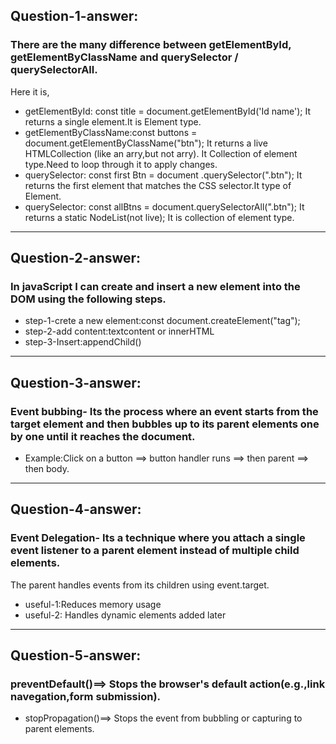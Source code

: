 ## Question-1-answer: 
### There are the many difference between getElementById, getElementByClassName and querySelector / querySelectorAll. 
Here it is,
- getElementById: const title = document.getElementById('Id name'); It returns a single element.It is Element type.
- getElementByClassName:const buttons = document.getElementByClassName("btn"); It returns a live HTMLCollection (like an arry,but not arry).
It Collection of element type.Need to loop through it to apply changes.
- querySelector: const first Btn = document .querySelector(".btn"); It returns the first element that matches the CSS selector.It type of Element.
- querySelector: const allBtns = document.querySelectorAll(".btn"); It returns a static NodeList(not live); It is collection of element type.
- ---
## Question-2-answer: 
### In javaScript I can create and insert a new element into the DOM using the following steps.
- step-1-crete a new element:const  document.createElement("tag");
- step-2-add content:textcontent or innerHTML
- step-3-Insert:appendChild()
---
## Question-3-answer:
### Event bubbing- Its the process where an event starts from the target element and then bubbles up to its parent elements one by one until it reaches the document.
- Example:Click on a button ==> button handler runs ==> then parent ==> then body.
---
## Question-4-answer:
### Event Delegation- Its a technique where you attach a single event listener to a parent element instead of multiple child elements.
The parent handles events from its children using event.target. 
- useful-1:Reduces memory usage
- useful-2: Handles dynamic elements added later
---
## Question-5-answer:
###  preventDefault()==> Stops the browser's default action(e.g.,link navegation,form submission).
- stopPropagation()==> Stops the event from bubbling or capturing to parent elements.

